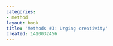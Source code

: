 ```yaml
---
categories:
- method
layout: book
title: 'Methods #3: Urging creativity'
created: 1410032456
---
```


